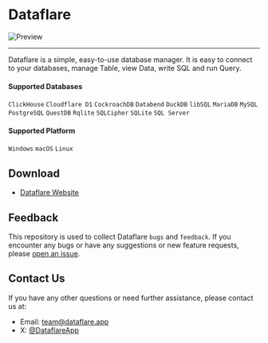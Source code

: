 # Dataflare

![Preview](https://github.com/DataflareApp/Dataflare/assets/23690145/f4de146b-a6cd-4eea-947a-b98dabf80434)

---

Dataflare is a simple, easy-to-use database manager. It is easy to connect to your databases, manage Table, view Data, write SQL and run Query.

#### Supported Databases

`ClickHouse` `Cloudflare D1` `CockroachDB` `Databend` `DuckDB` `libSQL` `MariaDB` `MySQL` `PostgreSQL` `QuestDB` `Rqlite` `SQLCipher` `SQLite` `SQL Server`

#### Supported Platform

`Windows` `macOS` `Linux`

## Download

- [Dataflare Website](https://dataflare.app/download)

## Feedback

This repository is used to collect Dataflare `bugs` and `feedback`. If you encounter any bugs or have any suggestions or new feature requests, please [open an issue](https://github.com/DataflareApp/Dataflare/issues).

## Contact Us

If you have any other questions or need further assistance, please contact us at:

- Email: [team@dataflare.app](mailto:team@dataflare.app)
- X: [@DataflareApp](https://twitter.com/DataflareApp)
